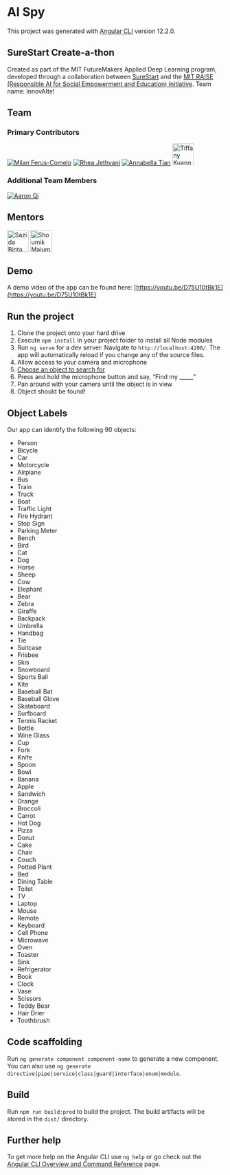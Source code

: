 # AI Spy

This project was generated with [Angular CLI](https://github.com/angular/angular-cli) version 12.2.0.

## SureStart Create-a-thon

Created as part of the MIT FutureMakers Applied Deep Learning program, developed through a collaboration between [SureStart](https://mysurestart.com/) and the [MIT RAISE (Responsible AI for Social Empowerment and Education) Initiative](https://raise.mit.edu/). Team name: InnovAIte!

## Team

### Primary Contributors
[![](https://github.com/mferuscomelo.png?size=50 "Milan Ferus-Comelo")](https://github.com/mferuscomelo)
[![](https://github.com/rhearjethvani.png?size=50 "Rhea Jethvani")](https://https://github.com/rhearjethvani/)
[![](https://github.com/annabellatian.png?size=50 "Annabella Tian")](https://github.com/annabellatian)
[<img src="https://github.com/tiffkuang.png" height="50" title="Tiffany Kuang">](https://github.com/tiffkuang)

### Additional Team Members
[![](https://github.com/mikemaid.png?size=50 "Aaron Qi")](https://github.com/mikemaid)

## Mentors
[<img src="https://github.com/sazidabintaislam.png" height="50" title="Sazida Binta Islam">](https://github.com/sazidabintaislam)
[<img src="https://github.com/ShoumikMajumdar.png" height="50" title="Shoumik Majumdar">](https://github.com/ShoumikMajumdar)

## Demo
A demo video of the app can be found here: [https://youtu.be/D75U10tBk1E](https://youtu.be/D75U10tBk1E)

## Run the project
1. Clone the project onto your hard drive
2. Execute `npm install` in your project folder to install all Node modules
3. Run `ng serve` for a dev server. Navigate to `http://localhost:4200/`. The app will automatically reload if you change any of the source files.
4. Allow access to your camera and microphone
5. [Choose an object to search for](#object-labels)
6. Press and hold the microphone button and say, “Find my _____”
7. Pan around with your camera until the object is in view
8. Object should be found!

## Object Labels
Our app can identify the following 90 objects: 
- Person
- Bicycle
- Car
- Motorcycle
- Airplane
- Bus
- Train
- Truck
- Boat
- Traffic Light
- Fire Hydrant
- Stop Sign
- Parking Meter
- Bench
- Bird
- Cat
- Dog
- Horse
- Sheep
- Cow
- Elephant
- Bear
- Zebra
- Giraffe
- Backpack
- Umbrella
- Handbag
- Tie
- Suitcase
- Frisbee
- Skis
- Snowboard
- Sports Ball
- Kite
- Baseball Bat
- Baseball Glove
- Skateboard
- Surfboard
- Tennis Racket
- Bottle
- Wine Glass
- Cup
- Fork
- Knife
- Spoon
- Bowl
- Banana
- Apple
- Sandwich
- Orange
- Broccoli
- Carrot
- Hot Dog
- Pizza
- Donut
- Cake
- Chair
- Couch
- Potted Plant
- Bed
- Dining Table
- Toilet
- TV
- Laptop
- Mouse
- Remote
- Keyboard
- Cell Phone
- Microwave
- Oven
- Toaster
- Sink
- Refrigerator
- Book
- Clock
- Vase
- Scissors
- Teddy Bear
- Hair Drier
- Toothbrush

## Code scaffolding

Run `ng generate component component-name` to generate a new component. You can also use `ng generate directive|pipe|service|class|guard|interface|enum|module`.

## Build

Run `npm run build:prod` to build the project. The build artifacts will be stored in the `dist/` directory.

## Further help

To get more help on the Angular CLI use `ng help` or go check out the [Angular CLI Overview and Command Reference](https://angular.io/cli) page.
